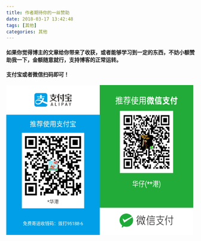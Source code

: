 ```yaml
---
title: 作者期待你的一丝赞助
date: 2018-03-17 13:42:48
tags: [其他]
categories: 其他
---
```

#### 如果你觉得博主的文章给你带来了收获，或者能够学习到一定的东西，不妨小额赞助我一下，金额随意就行，支持博客的正常运转。
#### 支付宝或者微信扫码即可！
<img src='/images/1521275354514.jpg' width=250px  height=400px; style='float:left;'>
<img src='/images/mm_facetoface_collect_qrcode_1521275422135.png' width=250 height=400px;>